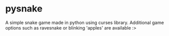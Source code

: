 # pysnake

A simple snake game made in python using curses library.
Additional game options such as ravesnake or blinking 'apples' are available :>
